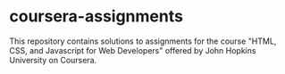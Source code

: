 # coursera-assignments
This repository contains solutions to assignments for the course "HTML, CSS, and Javascript for Web Developers" offered by John Hopkins University on Coursera.
